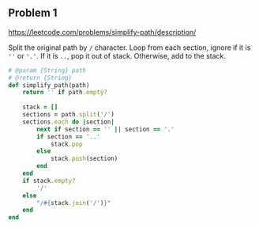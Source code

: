 ## Problem 1

https://leetcode.com/problems/simplify-path/description/

Split the original path by `/` character. Loop from each section, ignore if it is `''` or `'.'`. If it is `..`, pop it out of stack. Otherwise, add to the stack.

```ruby
# @param {String} path
# @return {String}
def simplify_path(path)
    return '' if path.empty?
    
    stack = []
    sections = path.split('/')
    sections.each do |section|
        next if section == '' || section == '.'
        if section == '..'
            stack.pop
        else
            stack.push(section)
        end
    end
    if stack.empty?
        '/'
    else
        "/#{stack.join('/')}"
    end
end
```
